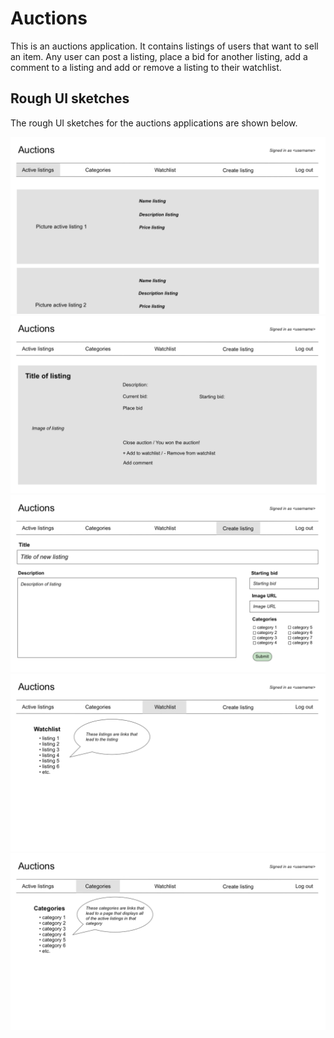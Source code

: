 # Auctions

This is an auctions application. It contains listings of users that want to sell an item. Any user can post a listing, 
place a bid for another listing, add a comment to a listing and add or remove a listing to their watchlist.


## Rough UI sketches

The rough UI sketches for the auctions applications are shown below.

![Index page/Active listings page](/UI_sketches/active_listings.png)
![Listing page](/UI_sketches/listing.png)
![Create new listing page](/UI_sketches/create_listing.png)
![Watchlist page](/UI_sketches/watchlist.png)
![Categories page](/UI_sketches/categories.png)
